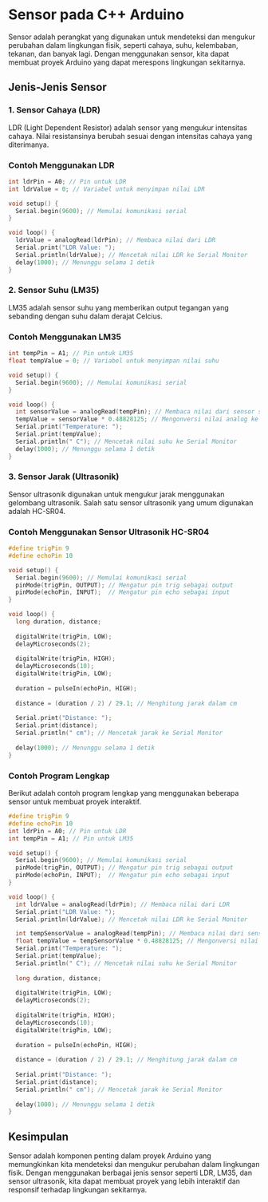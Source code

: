 # Sensor pada C++ Arduino

Sensor adalah perangkat yang digunakan untuk mendeteksi dan mengukur perubahan dalam lingkungan fisik, seperti cahaya, suhu, kelembaban, tekanan, dan banyak lagi. Dengan menggunakan sensor, kita dapat membuat proyek Arduino yang dapat merespons lingkungan sekitarnya.

## Jenis-Jenis Sensor

### 1. Sensor Cahaya (LDR)

LDR (Light Dependent Resistor) adalah sensor yang mengukur intensitas cahaya. Nilai resistansinya berubah sesuai dengan intensitas cahaya yang diterimanya.

### Contoh Menggunakan LDR

```cpp
int ldrPin = A0; // Pin untuk LDR
int ldrValue = 0; // Variabel untuk menyimpan nilai LDR

void setup() {
  Serial.begin(9600); // Memulai komunikasi serial
}

void loop() {
  ldrValue = analogRead(ldrPin); // Membaca nilai dari LDR
  Serial.print("LDR Value: ");
  Serial.println(ldrValue); // Mencetak nilai LDR ke Serial Monitor
  delay(1000); // Menunggu selama 1 detik
}
```

### 2. Sensor Suhu (LM35)

LM35 adalah sensor suhu yang memberikan output tegangan yang sebanding dengan suhu dalam derajat Celcius.

### Contoh Menggunakan LM35

```cpp
int tempPin = A1; // Pin untuk LM35
float tempValue = 0; // Variabel untuk menyimpan nilai suhu

void setup() {
  Serial.begin(9600); // Memulai komunikasi serial
}

void loop() {
  int sensorValue = analogRead(tempPin); // Membaca nilai dari sensor suhu
  tempValue = sensorValue * 0.48828125; // Mengonversi nilai analog ke suhu dalam derajat Celcius
  Serial.print("Temperature: ");
  Serial.print(tempValue);
  Serial.println(" C"); // Mencetak nilai suhu ke Serial Monitor
  delay(1000); // Menunggu selama 1 detik
}
```

### 3. Sensor Jarak (Ultrasonik)

Sensor ultrasonik digunakan untuk mengukur jarak menggunakan gelombang ultrasonik. Salah satu sensor ultrasonik yang umum digunakan adalah HC-SR04.

### Contoh Menggunakan Sensor Ultrasonik HC-SR04

```cpp
#define trigPin 9
#define echoPin 10

void setup() {
  Serial.begin(9600); // Memulai komunikasi serial
  pinMode(trigPin, OUTPUT); // Mengatur pin trig sebagai output
  pinMode(echoPin, INPUT);  // Mengatur pin echo sebagai input
}

void loop() {
  long duration, distance;
  
  digitalWrite(trigPin, LOW); 
  delayMicroseconds(2); 
  
  digitalWrite(trigPin, HIGH);
  delayMicroseconds(10); 
  digitalWrite(trigPin, LOW);
  
  duration = pulseIn(echoPin, HIGH);
  
  distance = (duration / 2) / 29.1; // Menghitung jarak dalam cm
  
  Serial.print("Distance: ");
  Serial.print(distance);
  Serial.println(" cm"); // Mencetak jarak ke Serial Monitor
  
  delay(1000); // Menunggu selama 1 detik
}
```

### Contoh Program Lengkap

Berikut adalah contoh program lengkap yang menggunakan beberapa sensor untuk membuat proyek interaktif.

```cpp
#define trigPin 9
#define echoPin 10
int ldrPin = A0; // Pin untuk LDR
int tempPin = A1; // Pin untuk LM35

void setup() {
  Serial.begin(9600); // Memulai komunikasi serial
  pinMode(trigPin, OUTPUT); // Mengatur pin trig sebagai output
  pinMode(echoPin, INPUT);  // Mengatur pin echo sebagai input
}

void loop() {
  int ldrValue = analogRead(ldrPin); // Membaca nilai dari LDR
  Serial.print("LDR Value: ");
  Serial.println(ldrValue); // Mencetak nilai LDR ke Serial Monitor

  int tempSensorValue = analogRead(tempPin); // Membaca nilai dari sensor suhu
  float tempValue = tempSensorValue * 0.48828125; // Mengonversi nilai analog ke suhu dalam derajat Celcius
  Serial.print("Temperature: ");
  Serial.print(tempValue);
  Serial.println(" C"); // Mencetak nilai suhu ke Serial Monitor
  
  long duration, distance;
  
  digitalWrite(trigPin, LOW); 
  delayMicroseconds(2); 
  
  digitalWrite(trigPin, HIGH);
  delayMicroseconds(10); 
  digitalWrite(trigPin, LOW);
  
  duration = pulseIn(echoPin, HIGH);
  
  distance = (duration / 2) / 29.1; // Menghitung jarak dalam cm
  
  Serial.print("Distance: ");
  Serial.print(distance);
  Serial.println(" cm"); // Mencetak jarak ke Serial Monitor
  
  delay(1000); // Menunggu selama 1 detik
}
```

## Kesimpulan

Sensor adalah komponen penting dalam proyek Arduino yang memungkinkan kita mendeteksi dan mengukur perubahan dalam lingkungan fisik. Dengan menggunakan berbagai jenis sensor seperti LDR, LM35, dan sensor ultrasonik, kita dapat membuat proyek yang lebih interaktif dan responsif terhadap lingkungan sekitarnya.